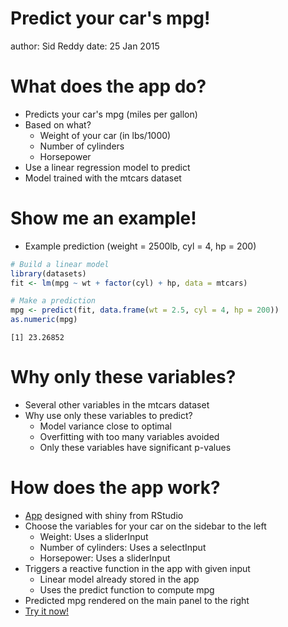 Predict your car's mpg!
========================================================
author: Sid Reddy
date: 25 Jan 2015

What does the app do?
========================================================
- Predicts your car's mpg (miles per gallon)
- Based on what? 
  * Weight of your car (in lbs/1000)
  * Number of cylinders
  * Horsepower
- Use a linear regression model to predict
- Model trained with the mtcars dataset

Show me an example!
========================================================
- Example prediction (weight = 2500lb, cyl = 4, hp = 200)

```r
# Build a linear model
library(datasets)
fit <- lm(mpg ~ wt + factor(cyl) + hp, data = mtcars) 

# Make a prediction
mpg <- predict(fit, data.frame(wt = 2.5, cyl = 4, hp = 200)) 
as.numeric(mpg)
```

```
[1] 23.26852
```

Why only these variables?
========================================================
- Several other variables in the mtcars dataset
- Why use only these variables to predict?
  * Model variance close to optimal
  * Overfitting with too many variables avoided
  * Only these variables have significant p-values

How does the app work?
========================================================
- [App](https://annapureddy.shinyapps.io/coursera-datascience-dataproducts/) designed with shiny from RStudio
- Choose the variables for your car on the sidebar to the left
  * Weight: Uses a sliderInput
  * Number of cylinders: Uses a selectInput
  * Horsepower: Uses a sliderInput
- Triggers a reactive function in the app with given input
  * Linear model already stored in the app
  * Uses the predict function to compute mpg
- Predicted mpg rendered on the main panel to the right
- [Try it now!](https://annapureddy.shinyapps.io/coursera-datascience-dataproducts/)
